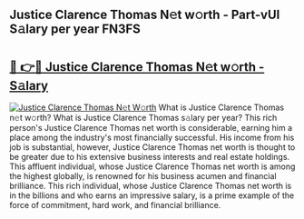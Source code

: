 ## Justice Clarence Thomas N𝚎t w𝚘rth - Part-vUI S𝚊lary per year FN3FS

# <h2><a href="http://gc3nlhd.nevu.top/?p=Justice+Clarence+Thomas">🔗 👉🔴 Justice Clarence Thomas N𝚎t w𝚘rth - S𝚊lary</a></h2>

[![Justice Clarence Thomas N𝚎t W𝚘rth](https://i.imgur.com/Oavwk0R.jpeg)](http://gc3nlhd.nevu.top/?p=Justice+Clarence+Thomas)
What is Justice Clarence Thomas n𝚎t w𝚘rth? What is Justice Clarence Thomas s𝚊lary per year?
This rich person's Justice Clarence Thomas net worth is considerable, earning him a place among the industry's most financially successful. His income from his job is substantial, however, Justice Clarence Thomas net worth is thought to be greater due to his extensive business interests and real estate holdings. This affluent individual, whose Justice Clarence Thomas net worth is among the highest globally, is renowned for his business acumen and financial brilliance. This rich individual, whose Justice Clarence Thomas net worth is in the billions and who earns an impressive salary, is a prime example of the force of commitment, hard work, and financial brilliance.
